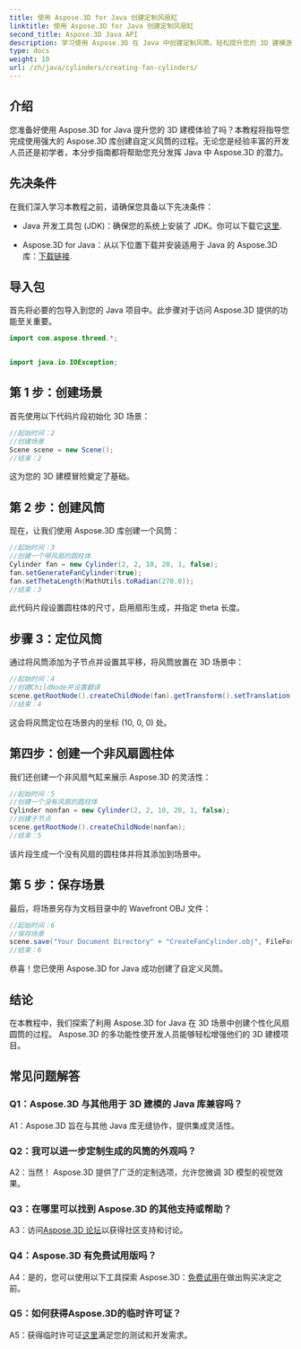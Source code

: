 ```yaml
---
title: 使用 Aspose.3D for Java 创建定制风扇缸
linktitle: 使用 Aspose.3D for Java 创建定制风扇缸
second_title: Aspose.3D Java API
description: 学习使用 Aspose.3D 在 Java 中创建定制风筒。轻松提升您的 3D 建模游戏水平。
type: docs
weight: 10
url: /zh/java/cylinders/creating-fan-cylinders/
---
```

## 介绍

您准备好使用 Aspose.3D for Java 提升您的 3D 建模体验了吗？本教程将指导您完成使用强大的 Aspose.3D 库创建自定义风筒的过程。无论您是经验丰富的开发人员还是初学者，本分步指南都将帮助您充分发挥 Java 中 Aspose.3D 的潜力。

## 先决条件

在我们深入学习本教程之前，请确保您具备以下先决条件：

- Java 开发工具包 (JDK)：确保您的系统上安装了 JDK。你可以下载它[这里](https://www.oracle.com/java/technologies/javase-downloads.html).

- Aspose.3D for Java：从以下位置下载并安装适用于 Java 的 Aspose.3D 库：[下载链接](https://releases.aspose.com/3d/java/).

## 导入包

首先将必要的包导入到您的 Java 项目中。此步骤对于访问 Aspose.3D 提供的功能至关重要。

```java
import com.aspose.threed.*;


import java.io.IOException;
```

## 第 1 步：创建场景

首先使用以下代码片段初始化 3D 场景：

```java
//起始时间：2
//创建场景
Scene scene = new Scene();
//结束：2
```

这为您的 3D 建模冒险奠定了基础。

## 第 2 步：创建风筒

现在，让我们使用 Aspose.3D 库创建一个风筒：

```java
//起始时间：3
//创建一个带风扇的圆柱体
Cylinder fan = new Cylinder(2, 2, 10, 20, 1, false);
fan.setGenerateFanCylinder(true);
fan.setThetaLength(MathUtils.toRadian(270.0));
//结束：3
```

此代码片段设置圆柱体的尺寸，启用扇形生成，并指定 theta 长度。

## 步骤 3：定位风筒

通过将风筒添加为子节点并设置其平移，将风筒放置在 3D 场景中：

```java
//起始时间：4
//创建ChildNode并设置翻译
scene.getRootNode().createChildNode(fan).getTransform().setTranslation(10, 0, 0);
//结束：4
```

这会将风筒定位在场景内的坐标 (10, 0, 0) 处。

## 第四步：创建一个非风扇圆柱体

我们还创建一个非风扇气缸来展示 Aspose.3D 的灵活性：

```java
//起始时间：5
//创建一个没有风扇的圆柱体
Cylinder nonfan = new Cylinder(2, 2, 10, 20, 1, false);
//创建子节点
scene.getRootNode().createChildNode(nonfan);
//结束：5
```

该片段生成一个没有风扇的圆柱体并将其添加到场景中。

## 第 5 步：保存场景

最后，将场景另存为文档目录中的 Wavefront OBJ 文件：

```java
//起始时间：6
//保存场景
scene.save("Your Document Directory" + "CreateFanCylinder.obj", FileFormat.WAVEFRONTOBJ);
//结束：6
```

恭喜！您已使用 Aspose.3D for Java 成功创建了自定义风筒。

## 结论

在本教程中，我们探索了利用 Aspose.3D for Java 在 3D 场景中创建个性化风扇圆筒的过程。 Aspose.3D 的多功能性使开发人员能够轻松增强他们的 3D 建模项目。

## 常见问题解答

### Q1：Aspose.3D 与其他用于 3D 建模的 Java 库兼容吗？

A1：Aspose.3D 旨在与其他 Java 库无缝协作，提供集成灵活性。

### Q2：我可以进一步定制生成的风筒的外观吗？

A2：当然！ Aspose.3D 提供了广泛的定制选项，允许您微调 3D 模型的视觉效果。

### Q3：在哪里可以找到 Aspose.3D 的其他支持或帮助？

 A3：访问[Aspose.3D 论坛](https://forum.aspose.com/c/3d/18)以获得社区支持和讨论。

### Q4：Aspose.3D 有免费试用版吗？

 A4：是的，您可以使用以下工具探索 Aspose.3D：[免费试用](https://releases.aspose.com/)在做出购买决定之前。

### Q5：如何获得Aspose.3D的临时许可证？

 A5：获得临时许可证[这里](https://purchase.aspose.com/temporary-license/)满足您的测试和开发需求。